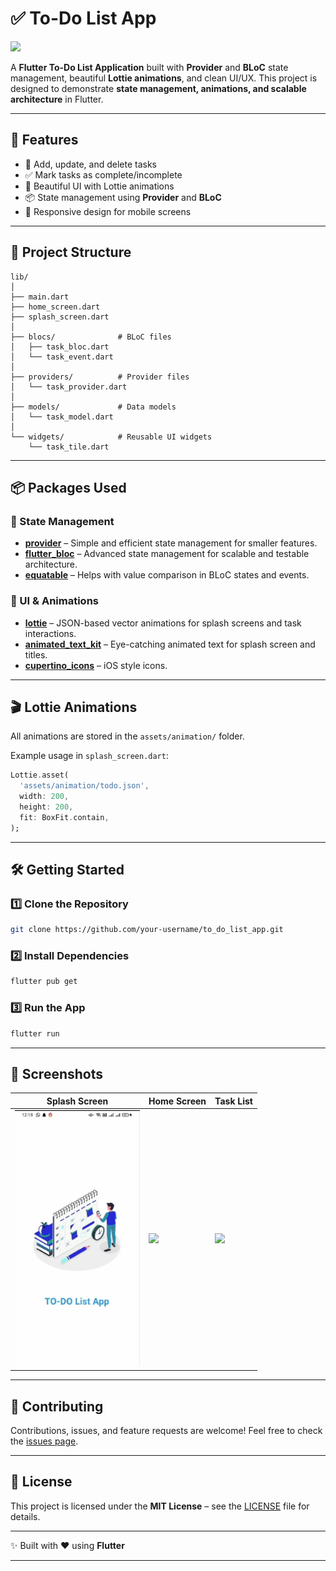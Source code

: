 
# ✅ To-Do List App

<img src="https://img.icons8.com/color/96/000000/todo-list.png" width="100" />

A **Flutter To-Do List Application** built with **Provider** and **BLoC** state management, beautiful **Lottie animations**, and clean UI/UX.
This project is designed to demonstrate **state management, animations, and scalable architecture** in Flutter.

---

## 🚀 Features

* 📝 Add, update, and delete tasks
* ✅ Mark tasks as complete/incomplete
* 🎨 Beautiful UI with Lottie animations
* 📦 State management using **Provider** and **BLoC**
* 📱 Responsive design for mobile screens

---

## 📂 Project Structure

```
lib/
│
├── main.dart
├── home_screen.dart
├── splash_screen.dart
│
├── blocs/              # BLoC files
│   ├── task_bloc.dart
│   └── task_event.dart
│
├── providers/          # Provider files
│   └── task_provider.dart
│
├── models/             # Data models
│   └── task_model.dart
│
└── widgets/            # Reusable UI widgets
    └── task_tile.dart
```

---

## 📦 Packages Used

### 🔹 State Management

* **[provider](https://pub.dev/packages/provider)** – Simple and efficient state management for smaller features.
* **[flutter\_bloc](https://pub.dev/packages/flutter_bloc)** – Advanced state management for scalable and testable architecture.
* **[equatable](https://pub.dev/packages/equatable)** – Helps with value comparison in BLoC states and events.

### 🔹 UI & Animations

* **[lottie](https://pub.dev/packages/lottie)** – JSON-based vector animations for splash screens and task interactions.
* **[animated\_text\_kit](https://pub.dev/packages/animated_text_kit)** – Eye-catching animated text for splash screen and titles.
* **[cupertino\_icons](https://pub.dev/packages/cupertino_icons)** – iOS style icons.

---

## 🎬 Lottie Animations

All animations are stored in the `assets/animation/` folder.

Example usage in `splash_screen.dart`:

```dart
Lottie.asset(
  'assets/animation/todo.json',
  width: 200,
  height: 200,
  fit: BoxFit.contain,
);
```

---

## 🛠️ Getting Started

### 1️⃣ Clone the Repository

```bash
git clone https://github.com/your-username/to_do_list_app.git
```

### 2️⃣ Install Dependencies

```bash
flutter pub get
```

### 3️⃣ Run the App

```bash
flutter run
```

---

## 📸 Screenshots

| Splash Screen                                                                                                                                                                                                    | Home Screen                                                              | Task List                                                                     |
| ---------------------------------------------------------------------------------------------------------------------------------------------------------------------------------------------------------------- | ------------------------------------------------------------------------ | ----------------------------------------------------------------------------- |
| <img src="https://raw.githubusercontent.com/tehreemamir123/DevelopersHub_internship_project_6/4cc10af112266ad96cb127f6a7434df1ece63cf1/WhatsApp%20Image%202025-09-08%20at%2012.29.08_e8354709.jpg" width="200"/> | <img src="https://img.icons8.com/fluency/96/null/home.png" width="150"/> | <img src="https://img.icons8.com/fluency/96/null/checklist.png" width="150"/> |

---

## 🤝 Contributing

Contributions, issues, and feature requests are welcome!
Feel free to check the [issues page](https://github.com/your-username/to_do_list_app/issues).

---

## 📄 License

This project is licensed under the **MIT License** – see the [LICENSE](LICENSE) file for details.

---

✨ Built with ❤️ using **Flutter**

---


